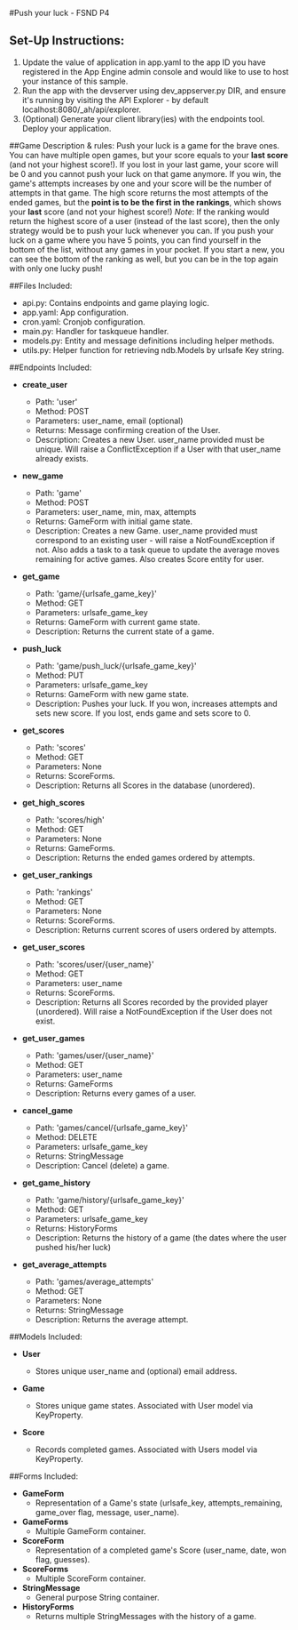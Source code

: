 #Push your luck - FSND P4

## Set-Up Instructions:
1.  Update the value of application in app.yaml to the app ID you have registered
 in the App Engine admin console and would like to use to host your instance of this sample.
1.  Run the app with the devserver using dev_appserver.py DIR, and ensure it's
 running by visiting the API Explorer - by default localhost:8080/_ah/api/explorer.
1.  (Optional) Generate your client library(ies) with the endpoints tool.
 Deploy your application.



##Game Description & rules:
Push your luck is a game for the brave ones. You can have multiple open games,
but your score equals to your **last score** (and not your highest score!).
If you lost in your last game, your score will be 0 and you cannot push your
luck on that game anymore. If you win, the game's attempts increases by one and
your score will be the number of attempts in that game.
The high score returns the most attempts of the ended games, but the
**point is to be the first in the rankings**, which shows your **last** score
(and not your highest score!)
*Note*: If the ranking would return the highest score of a user (instead of the
last score), then the only strategy would be to push your luck whenever you can.
If you push your luck on a game where you have 5 points, you can find yourself
in the bottom of the list, without any games in your pocket. If you start a new,
you can see the bottom of the ranking as well, but you can be in the top again
with only one lucky push!

##Files Included:
 - api.py: Contains endpoints and game playing logic.
 - app.yaml: App configuration.
 - cron.yaml: Cronjob configuration.
 - main.py: Handler for taskqueue handler.
 - models.py: Entity and message definitions including helper methods.
 - utils.py: Helper function for retrieving ndb.Models by urlsafe Key string.

##Endpoints Included:
 - **create_user**
    - Path: 'user'
    - Method: POST
    - Parameters: user_name, email (optional)
    - Returns: Message confirming creation of the User.
    - Description: Creates a new User. user_name provided must be unique. Will
    raise a ConflictException if a User with that user_name already exists.

 - **new_game**
    - Path: 'game'
    - Method: POST
    - Parameters: user_name, min, max, attempts
    - Returns: GameForm with initial game state.
    - Description: Creates a new Game. user_name provided must correspond to an
    existing user - will raise a NotFoundException if not. Also adds a task to
    a task queue to update the average moves remaining for active games. Also
    creates Score entity for user.

 - **get_game**
    - Path: 'game/{urlsafe_game_key}'
    - Method: GET
    - Parameters: urlsafe_game_key
    - Returns: GameForm with current game state.
    - Description: Returns the current state of a game.

 - **push_luck**
    - Path: 'game/push_luck/{urlsafe_game_key}'
    - Method: PUT
    - Parameters: urlsafe_game_key
    - Returns: GameForm with new game state.
    - Description: Pushes your luck. If you won, increases
    attempts and sets new score. If you lost, ends game and sets score to 0.

 - **get_scores**
    - Path: 'scores'
    - Method: GET
    - Parameters: None
    - Returns: ScoreForms.
    - Description: Returns all Scores in the database (unordered).

- **get_high_scores**
    - Path: 'scores/high'
    - Method: GET
    - Parameters: None
    - Returns: GameForms.
    - Description: Returns the ended games ordered by attempts.

- **get_user_rankings**
    - Path: 'rankings'
    - Method: GET
    - Parameters: None
    - Returns: ScoreForms.
    - Description: Returns current scores of users ordered by attempts.

- **get_user_scores**
    - Path: 'scores/user/{user_name}'
    - Method: GET
    - Parameters: user_name
    - Returns: ScoreForms.
    - Description: Returns all Scores recorded by the provided player (unordered).
    Will raise a NotFoundException if the User does not exist.

- **get_user_games**
    - Path: 'games/user/{user_name}'
    - Method: GET
    - Parameters: user_name
    - Returns: GameForms
    - Description: Returns every games of a user.

- **cancel_game**
    - Path: 'games/cancel/{urlsafe_game_key}'
    - Method: DELETE
    - Parameters: urlsafe_game_key
    - Returns: StringMessage
    - Description: Cancel (delete) a game.

- **get_game_history**
    - Path: 'game/history/{urlsafe_game_key}'
    - Method: GET
    - Parameters: urlsafe_game_key
    - Returns: HistoryForms
    - Description: Returns the history of a game (the dates where the
    user pushed his/her luck)

- **get_average_attempts**
    - Path: 'games/average_attempts'
    - Method: GET
    - Parameters: None
    - Returns: StringMessage
    - Description: Returns the average attempt.

##Models Included:
 - **User**
    - Stores unique user_name and (optional) email address.

 - **Game**
    - Stores unique game states. Associated with User model via KeyProperty.

 - **Score**
    - Records completed games. Associated with Users model via KeyProperty.

##Forms Included:
 - **GameForm**
    - Representation of a Game's state (urlsafe_key, attempts_remaining,
    game_over flag, message, user_name).
 - **GameForms**
    - Multiple GameForm container.
 - **ScoreForm**
    - Representation of a completed game's Score (user_name, date, won flag,
    guesses).
 - **ScoreForms**
    - Multiple ScoreForm container.
 - **StringMessage**
    - General purpose String container.
 - **HistoryForms**
    - Returns multiple StringMessages with the history of a game.